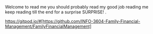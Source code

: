 Welcome to read me
you should probably read my
good job reading me
keep reading till the end for a surprise
SURPRISE!
.

https://gitpod.io/#[https://github.com/INFO-3604-Family-Financial-Management/FamilyFinancialManagement]
